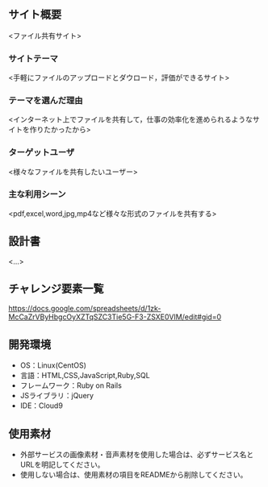 # <TaskShare>

## サイト概要
<ファイル共有サイト>

### サイトテーマ
<手軽にファイルのアップロードとダウロード，評価ができるサイト>

### テーマを選んだ理由
<インターネット上でファイルを共有して，仕事の効率化を進められるようなサイトを作りたかったから>

### ターゲットユーザ
<様々なファイルを共有したいユーザー>

### 主な利用シーン
<pdf,excel,word,jpg,mp4など様々な形式のファイルを共有する>

## 設計書
<...>

## チャレンジ要素一覧
https://docs.google.com/spreadsheets/d/1zk-McCaZrVByHbgcOyXZTqSZC3Tie5G-F3-ZSXE0VIM/edit#gid=0

## 開発環境
- OS：Linux(CentOS)
- 言語：HTML,CSS,JavaScript,Ruby,SQL
- フレームワーク：Ruby on Rails
- JSライブラリ：jQuery
- IDE：Cloud9

## 使用素材
- 外部サービスの画像素材・音声素材を使用した場合は、必ずサービス名とURLを明記してください。
- 使用しない場合は、使用素材の項目をREADMEから削除してください。
